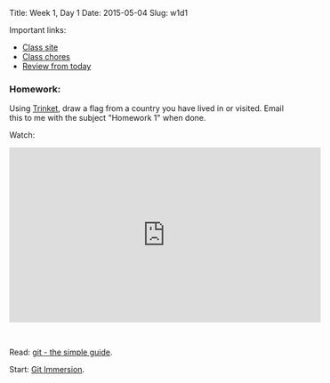Title: Week 1, Day 1
Date: 2015-05-04
Slug: w1d1


Important links:

* [Class site](https://tiyd-python-2015-05.github.io/)
* [Class chores](https://docs.google.com/spreadsheets/d/1YXZxbNBGbDME7Fe6ygtHS7LeSkPtWBsD_tNFOdpSN_E/edit#gid=0)
* [Review from today](https://clinton_theironyard_com.trinket.io/python-basics)

### Homework:

Using [Trinket](https://trinket.io/), draw a flag from a country you have lived in or visited. Email this to me with the subject "Homework 1" when done.

Watch:

<iframe width="560" height="315" src="https://www.youtube.com/embed/hY14Er6JX2s" frameborder="0" allowfullscreen></iframe><p>&nbsp;</p>

Read: [git - the simple guide](https://rogerdudler.github.io/git-guide/).

Start: [Git Immersion](http://gitimmersion.com/).
